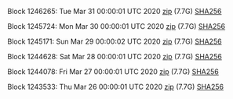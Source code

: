 Block 1246265: Tue Mar 31 00:00:01 UTC 2020 [zip](https://dash-bootstrap.ams3.digitaloceanspaces.com/mainnet/2020-03-31/bootstrap.dat.zip) (7.7G) [SHA256](https://dash-bootstrap.ams3.digitaloceanspaces.com/mainnet/2020-03-31/sha256.txt)

Block 1245724: Mon Mar 30 00:00:01 UTC 2020 [zip](https://dash-bootstrap.ams3.digitaloceanspaces.com/mainnet/2020-03-30/bootstrap.dat.zip) (7.7G) [SHA256](https://dash-bootstrap.ams3.digitaloceanspaces.com/mainnet/2020-03-30/sha256.txt)

Block 1245171: Sun Mar 29 00:00:02 UTC 2020 [zip](https://dash-bootstrap.ams3.digitaloceanspaces.com/mainnet/2020-03-29/bootstrap.dat.zip) (7.7G) [SHA256](https://dash-bootstrap.ams3.digitaloceanspaces.com/mainnet/2020-03-29/sha256.txt)

Block 1244628: Sat Mar 28 00:00:01 UTC 2020 [zip](https://dash-bootstrap.ams3.digitaloceanspaces.com/mainnet/2020-03-28/bootstrap.dat.zip) (7.7G) [SHA256](https://dash-bootstrap.ams3.digitaloceanspaces.com/mainnet/2020-03-28/sha256.txt)

Block 1244078: Fri Mar 27 00:00:01 UTC 2020 [zip](https://dash-bootstrap.ams3.digitaloceanspaces.com/mainnet/2020-03-27/bootstrap.dat.zip) (7.7G) [SHA256](https://dash-bootstrap.ams3.digitaloceanspaces.com/mainnet/2020-03-27/sha256.txt)

Block 1243533: Thu Mar 26 00:00:01 UTC 2020 [zip](https://dash-bootstrap.ams3.digitaloceanspaces.com/mainnet/2020-03-26/bootstrap.dat.zip) (7.7G) [SHA256](https://dash-bootstrap.ams3.digitaloceanspaces.com/mainnet/2020-03-26/sha256.txt)
